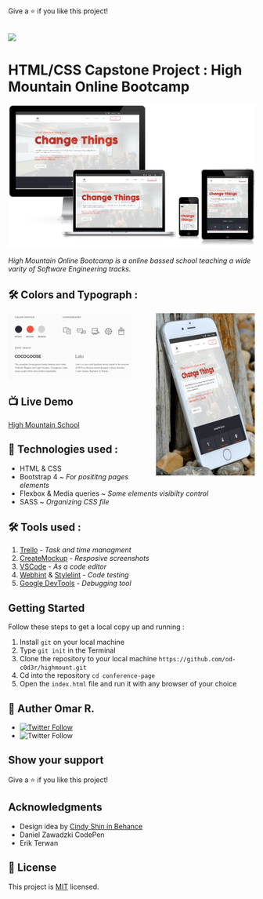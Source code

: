 Give a ⭐️ if you like this project!<br><br>

![](https://img.shields.io/badge/Microverse-blueviolet)

# HTML/CSS Capstone Project : High Mountain Online Bootcamp

![screenshot](assets/imgs/screenshot-2.png)

 _High Mountain Online Bootcamp is a online bassed school teaching a wide varity of Software Engineering tracks._

 ## 🛠 Colors and Typograph :

<img src="assets/imgs/color-typograph.png" width="50%">

<img src="assets/imgs/screenshot.png" align="right" width="40%">

## 📺 Live Demo 

[High Mountain School](https://od-c0d3r.github.io/highmount/)

## 📡 Technologies used :

- HTML & CSS
- Bootstrap 4 ~ _For posititng pages elements_
- Flexbox & Media queries ~ _Some elements visibilty control_
- SASS ~ _Organizing CSS file_

## 🛠 Tools used :

1. [Trello](http://trello.com) -  _Task and time managment_
1. [CreateMockup](http://createmockup.com) - _Resposive screenshots_
1. [VSCode](https://code.visualstudio.com/) - _As a code editor_
1. [Webhint](https://webhint.io/) & [Stylelint](https://stylelint.io/) - _Code testing_
1. [Google DevTools](https://developers.google.com/) - _Debugging tool_

## Getting Started

Follow these steps to get a local copy up and running :

1. Install `git` on your local machine
1. Type `git init` in the Terminal
1. Clone the repository to your local machine `https://github.com/od-c0d3r/highmount.git`
1. Cd into the repository `cd conference-page`
1. Open the `index.html` file and run it with any browser of your choice

## 👤 Auther Omar R.

- [<img alt="Twitter Follow" src="https://img.shields.io/github/followers/od-c0d3r?label=Github&style=social">](https://github.com/od-c0d3r)
- <img alt="Twitter Follow" src="https://img.shields.io/twitter/follow/od_coder?label=Twitter&style=social">

## Show your support

Give a ⭐️ if you like this project!

## Acknowledgments

- Design idea by [Cindy Shin in Behance](https://www.behance.net/adagio07)
- Daniel Zawadzki CodePen
- Erik Terwan

## 📝 License

This project is [MIT](lic.url) licensed.